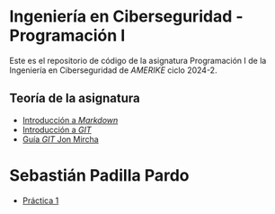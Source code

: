 # Ingeniería en Ciberseguridad - Programación I

Este es el repositorio de código de la asignatura Programación I de la Ingeniería en Ciberseguridad de _AMERIKE_ ciclo 2024-2.

## Teoría de la asignatura
- [Introducción a _Markdown_](/intro-markdown.md)
- [Introducción a _GIT_ ](intro-git.md)
- [Guía _GIT_ Jon Mircha](https://jonmircha.com/git)

# Sebastián Padilla Pardo

- [Práctica 1](practica-1.md)
